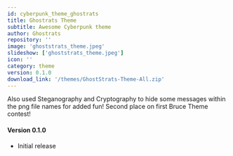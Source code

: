 ```yaml
---
id: cyberpunk_theme_ghostrats
title: Ghostrats Theme
subtitle: Awesome Cyberpunk theme
author: Ghostrats
repository: ''
image: 'ghoststrats_theme.jpeg'
slideshow: ['ghoststrats_theme.jpeg']
icon: ''
category: theme
version: 0.1.0
download_link: '/themes/GhostStrats-Theme-All.zip'
---
```


<script>
    // Mandatory to display the changelog
    import Changelog from '$lib/components/Changelog.svelte';
</script>

<!-- A description for your extension -->

Also used Steganography and Cryptography to hide some messages within the png file names for added fun!
Second place on first Bruce Theme contest!

<!-- Changelog tag -->
<Changelog>

#### Version 0.1.0

- Initial release

</Changelog>
<!-- You can also write in Svelte syntax inside this file -->
